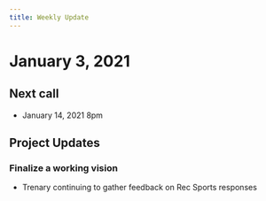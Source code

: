 ```yaml
---
title: Weekly Update
---
```

# January 3, 2021

## Next call
- January 14, 2021 8pm

## Project Updates
### Finalize a working vision
- Trenary continuing to gather feedback on Rec Sports responses

